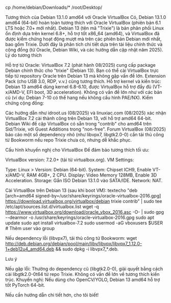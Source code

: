 cp /home/debian/Downloads/* /root/Desktop/


Tương thích của Debian 13.1.0 amd64 với Oracle VirtualBox
Có, Debian 13.1.0 amd64 (64-bit) hoàn toàn tương thích với Oracle VirtualBox (phiên bản 6.1 LTS hoặc 7.0+ mới nhất). Debian 13 (tên mã "Trixie") là bản phân phối Linux ổn định dựa trên kernel 6.8+, hỗ trợ tốt x86_64 (amd64), và VirtualBox đã được kiểm chứng hoạt động mượt mà trên các phiên bản Debian mới nhất, bao gồm Trixie. Dưới đây là phân tích chi tiết dựa trên tài liệu chính thức và cộng đồng (từ Oracle, Debian Wiki, và các hướng dẫn cập nhật năm 2025).
Lý do tương thích

Hỗ trợ từ Oracle: VirtualBox 7.2 (phát hành 08/2025) cung cấp package Debian chính thức cho "trixie" (Debian 13). Bạn có thể cài VirtualBox trực tiếp từ repository Oracle trên Debian 13 mà không gặp vấn đề lớn. Extension Pack (cho USB 3.0, RDP, v.v.) cũng tương thích.
Hỗ trợ kernel và kiến trúc: Debian 13 amd64 dùng kernel 6.8-6.10, được VirtualBox hỗ trợ đầy đủ (VT-x/AMD-V, EFI boot, 3D acceleration). Không có vấn đề lớn như với các bản cũ (ví dụ: Debian 7-10 có thể hang nếu không cấu hình PAE/NX).
Kiểm chứng cộng đồng:

Các hướng dẫn như idroot.us (08/2025) và linuxiac.com (08/2025) xác nhận VirtualBox 7.2 cài thành công trên Debian 13, với hỗ trợ amd64 64-bit.
Debian Wiki đề cập VirtualBox có sẵn trong "contrib" cho amd64 trên Sid/Trixie, với Guest Additions trong "non-free".
Forum VirtualBox (08/2025) báo cáo một số dependency nhỏ (như libvpx7, libgtk2.0-0) cần tải thủ công từ Bookworm nếu repo Trixie chưa có, nhưng dễ khắc phục.



Cấu hình khuyến nghị cho VirtualBox
Để đảm bảo tương thích tối ưu:

VirtualBox version: 7.2.0+ (tải từ virtualbox.org).
VM Settings:

Type: Linux > Version: Debian (64-bit).
System: Chipset ICH9, Enable VT-x/AMD-V, RAM 4GB+, 2 CPU.
Display: Video Memory 128MB, Enable 3D Acceleration.
Storage: Gắn ISO Debian 13.1.0 vào SATA/IDE.
Network: NAT.


Cài VirtualBox trên Debian 13 (sau khi boot VM):
textecho "deb [arch=amd64 signed-by=/usr/share/keyrings/oracle-virtualbox-2016.gpg] https://download.virtualbox.org/virtualbox/debian trixie contrib" | sudo tee /etc/apt/sources.list.d/virtualbox.list
wget -q https://www.virtualbox.org/download/oracle_vbox_2016.asc -O- | sudo gpg --dearmor -o /usr/share/keyrings/oracle-virtualbox-2016.gpg
sudo apt update
sudo apt install virtualbox-7.2
sudo usermod -aG vboxusers $USER  # Thêm user vào group

Nếu dependency lỗi (libvpx7), tải thủ công từ Bookworm: wget http://deb.debian.org/debian/pool/main/libv/libvpx/libvpx7_1.12.0-1+deb12u4_amd64.deb && sudo dpkg -i libvpx7_*.deb.



Lưu ý

Nếu gặp lỗi: Thường do dependency cũ (libgtk2.0-0), giải quyết bằng cách cài libgtk2.0-0t64 từ repo Trixie. Không có vấn đề lớn về tương thích kiến trúc.
Khuyến nghị: Nếu dùng cho OpenCV/YOLO, Debian 13 amd64 hỗ trợ tốt PyTorch 64-bit.

Nếu cần hướng dẫn chi tiết hơn, cho tôi biết!
